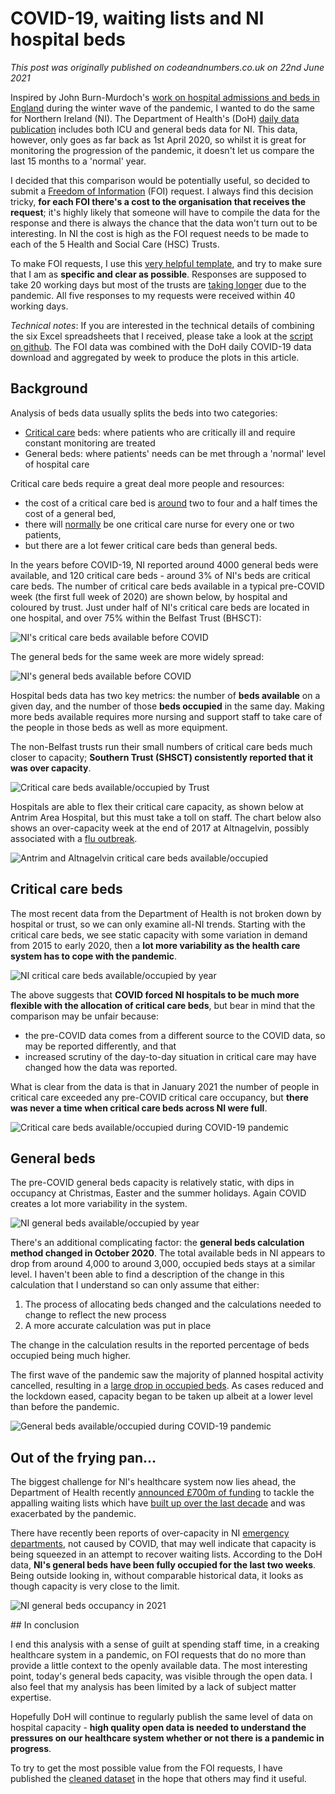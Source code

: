 # COVID-19, waiting lists and NI hospital beds

*This post was originally published on codeandnumbers.co.uk on 22nd June 2021*

Inspired by John Burn-Murdoch's [work on hospital admissions and beds in England](https://twitter.com/jburnmurdoch/status/1347200811303055364?lang=en) during the winter wave of the pandemic, I wanted to do the same for Northern Ireland (NI). The Department of Health's (DoH) [daily data publication](https://www.health-ni.gov.uk/topics/doh-statistics-and-research/covid-19-statistics) includes both ICU and general beds data for NI. This data, however, only goes as far back as 1st April 2020, so whilst it is great for monitoring the progression of the pandemic, it doesn't let us compare the last 15 months to a 'normal' year.

I decided that this comparison would be potentially useful, so decided to submit a [Freedom of Information](https://www.gov.uk/make-a-freedom-of-information-request) (FOI) request. I always find this decision tricky, **for each FOI there's a cost to the organisation that receives the request**; it's highly likely that someone will have to compile the data for the response and there is always the chance that the data won't turn out to be interesting. In NI the cost is high as the FOI request needs to be made to each of the 5 Health and Social Care (HSC) Trusts.

To make FOI requests, I use this [very helpful template](https://www.foi.directory/foi-request-template/), and try to make sure that I am as **specific and clear as possible**. Responses are supposed to take 20 working days but most of the trusts are [taking longer](https://www.northerntrust.hscni.net/freedom-of-information/) due to the pandemic. All five responses to my requests were received within 40 working days. 

_Technical notes_: If you are interested in the technical details of combining the six Excel spreadsheets that I received, please take a look at the [script on github](https://github.com/pbarber/ni-covid-tweets/blob/master/notebooks/beds.py). The FOI data was combined with the DoH daily COVID-19 data download and aggregated by week to produce the plots in this article.

## Background

Analysis of beds data usually splits the beds into two categories:

* [Critical care](https://www.kingsfund.org.uk/publications/critical-care-services-nhs) beds: where patients who are critically ill and require constant monitoring are treated
* General beds: where patients' needs can be met through a 'normal' level of hospital care

Critical care beds require a great deal more people and resources:

* the cost of a critical care bed is [around](https://www.wales.nhs.uk/documents/Delivery-Plan-for-the-critically-ill.pdf) two to four and a half times the cost of a general bed,
* there will [normally](https://www.nhs.uk/conditions/intensive-care/) be one critical care nurse for every one or two patients,
* but there are a lot fewer critical care beds than general beds.

In the years before COVID-19, NI reported around 4000 general beds were available, and 120 critical care beds - around 3% of NI's beds are critical care beds. The number of critical care beds available in a typical pre-COVID week (the first full week of 2020) are shown below, by hospital and coloured by trust. Just under half of NI's critical care beds are located in one hospital, and over 75% within the Belfast Trust (BHSCT):

![NI's critical care beds available before COVID](icu-beds-1.png)

The general beds for the same week are more widely spread:

![NI's general beds available before COVID](non-icu-beds.png)

Hospital beds data has two key metrics: the number of **beds available** on a given day, and the number of those **beds occupied** in the same day. Making more beds available requires more nursing and support staff to take care of the people in those beds as well as more equipment.

The non-Belfast trusts run their small numbers of critical care beds much closer to capacity; **Southern Trust (SHSCT) consistently reported that it was over capacity**.

![Critical care beds available/occupied by Trust](cc-trusts-2021-22-06.png)

Hospitals are able to flex their critical care capacity, as shown below at Antrim Area Hospital, but this must take a toll on staff. The chart below also shows an over-capacity week at the end of 2017 at Altnagelvin, possibly associated with a [flu outbreak](https://www.bbc.co.uk/news/uk-northern-ireland-foyle-west-42501930).

![Antrim and Altnagelvin critical care beds available/occupied](cc-alt-ant-2021-22-06-1.png)

## Critical care beds

The most recent data from the Department of Health is not broken down by hospital or trust, so we can only examine all-NI trends. Starting with the critical care beds, we see static capacity with some variation in demand from 2015 to early 2020, then a **lot more variability as the health care system has to cope with the pandemic**.

![NI critical care beds available/occupied by year](cc-all-2021-22-06.png)

The above suggests that **COVID forced NI hospitals to be much more flexible with the allocation of critical care beds**, but bear in mind that the comparison may be unfair because:

* the pre-COVID data comes from a different source to the COVID data, so may be reported differently, and that 
* increased scrutiny of the day-to-day situation in critical care may have changed how the data was reported.

What is clear from the data is that in January 2021 the number of people in critical care exceeded any pre-COVID critical care occupancy, but **there was never a time when critical care beds across NI were full**.

![Critical care beds available/occupied during COVID-19 pandemic](cc-all-2021-22-06.png)

## General beds

The pre-COVID general beds capacity is relatively static, with dips in occupancy at Christmas, Easter and the summer holidays. Again COVID creates a lot more variability in the system.

![NI general beds available/occupied by year](g-all-2021-22-06.png)

There's an additional complicating factor: the **general beds calculation method changed in October 2020**. The total available beds in NI appears to drop from around 4,000 to around 3,000, occupied beds stays at a similar level. I haven't been able to find a description of the change in this calculation that I understand so can only assume that either:

1. The process of allocating beds changed and the calculations needed to change to reflect the new process
2. A more accurate calculation was put in place

The change in the calculation results in the reported percentage of beds occupied being much higher.

The first wave of the pandemic saw the majority of planned hospital activity cancelled, resulting in a [large drop in occupied beds](https://www.itv.com/news/utv/2021-06-02/exclusive-105m-spent-on-staffed-but-unused-hospital-beds-in-ni). As cases reduced and the lockdown eased, capacity began to be taken up albeit at a lower level than before the pandemic.

![General beds available/occupied during COVID-19 pandemic](g-covid-19-2021-22-06-2.png)

## Out of the frying pan...

The biggest challenge for NI's healthcare system now lies ahead, the Department of Health recently [announced £700m of funding](https://www.health-ni.gov.uk/news/minister-unveils-ps700m-plan-tackling-waiting-lists) to tackle the appalling waiting lists which have [built up over the last decade](https://factcheckni.org/articles/northern-ireland-outpatient-waiting-lists-100-times-more-than-englands/) and was exacerbated by the pandemic.

There have recently been reports of over-capacity in NI [emergency departments](https://twitter.com/setrust/status/1404446084177539077?s=20), not caused by COVID, that may well indicate that capacity is being squeezed in an attempt to recover waiting lists. According to the DoH data, **NI's general beds have been fully occupied for the last two weeks**. Being outside looking in, without comparable historical data, it looks as though capacity is very close to the limit.

![NI general beds occupancy in 2021](g-2021-19-2021-22-06.png)

## In conclusion

I end this analysis with a sense of guilt at spending staff time, in a creaking healthcare system in a pandemic, on FOI requests that do no more than provide a little context to the openly available data. The most interesting point, today's general beds capacity, was visible through the open data. I also feel that my analysis has been limited by a lack of subject matter expertise.

Hopefully DoH will continue to regularly publish the same level of data on hospital capacity - **high quality open data is needed to understand the pressures on our healthcare system whether or not there is a pandemic in progress**.

To try to get the most possible value from the FOI requests, I have published the [cleaned dataset](https://pbarber.github.io/all-foi-weekly.csv) in the hope that others may find it useful.